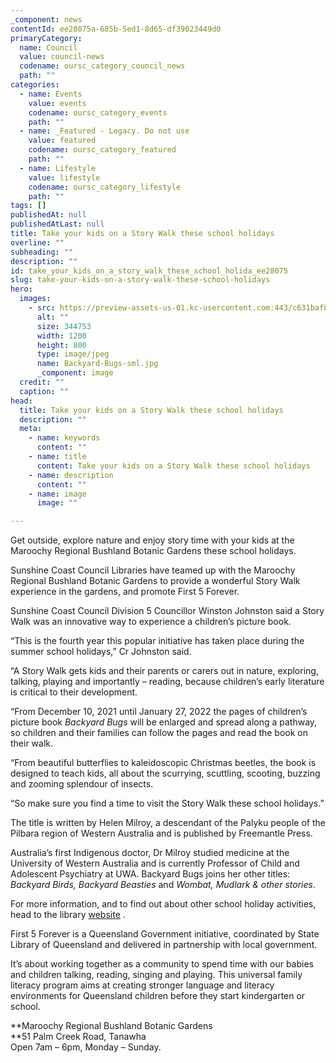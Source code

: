 ```yaml
---
_component: news
contentId: ee28075a-685b-5ed1-8d65-df39023449d0
primaryCategory:
  name: Council
  value: council-news
  codename: oursc_category_council_news
  path: ""
categories:
  - name: Events
    value: events
    codename: oursc_category_events
    path: ""
  - name: _Featured - Legacy. Do not use
    value: featured
    codename: oursc_category_featured
    path: ""
  - name: Lifestyle
    value: lifestyle
    codename: oursc_category_lifestyle
    path: ""
tags: []
publishedAt: null
publishedAtLast: null
title: Take your kids on a Story Walk these school holidays
overline: ""
subheading: ""
description: ""
id: take_your_kids_on_a_story_walk_these_school_holida_ee28075
slug: take-your-kids-on-a-story-walk-these-school-holidays
hero:
  images:
    - src: https://preview-assets-us-01.kc-usercontent.com:443/c631baf8-1b46-001f-580c-d0001b68b4a8/a8158b08-5e7d-4fec-bae8-d6c7934bf974/Backyard-Bugs-sml.jpg
      alt: ""
      size: 344753
      width: 1200
      height: 800
      type: image/jpeg
      name: Backyard-Bugs-sml.jpg
      _component: image
  credit: ""
  caption: ""
head:
  title: Take your kids on a Story Walk these school holidays
  description: ""
  meta:
    - name: keywords
      content: ""
    - name: title
      content: Take your kids on a Story Walk these school holidays
    - name: description
      content: ""
    - name: image
      image: ""

---
```

Get outside, explore nature and enjoy story time with your kids at the Maroochy Regional Bushland Botanic Gardens these school holidays.

Sunshine Coast Council Libraries have teamed up with the Maroochy Regional Bushland Botanic Gardens to provide a wonderful Story Walk experience in the gardens, and promote First 5 Forever.

Sunshine Coast Council Division 5 Councillor Winston Johnston said a Story Walk was an innovative way to experience a children’s picture book.

“This is the fourth year this popular initiative has taken place during the summer school holidays,” Cr Johnston said.

“A Story Walk gets kids and their parents or carers out in nature, exploring, talking, playing and importantly – reading, because children’s early literature is critical to their development.

“From December 10, 2021 until January 27, 2022 the pages of children’s picture book *Backyard Bugs* will be enlarged and spread along a pathway, so children and their families can follow the pages and read the book on their walk.

“From beautiful butterflies to kaleidoscopic Christmas beetles, the book is designed to teach kids, all about the scurrying, scuttling, scooting, buzzing and zooming splendour of insects.

“So make sure you find a time to visit the Story Walk these school holidays.”

The title is written by Helen Milroy, a descendant of the Palyku people of the Pilbara region of Western Australia and is published by Freemantle Press.

Australia’s first Indigenous doctor, Dr Milroy studied medicine at the University of Western Australia and is currently Professor of Child and Adolescent Psychiatry at UWA. Backyard Bugs joins her other titles: *Backyard Birds, Backyard Beasties* and *Wombat, Mudlark & other stories*.

For more information, and to find out about other school holiday activities, head to the library [website](https://library.sunshinecoast.qld.gov.au/)
.

First 5 Forever is a Queensland Government initiative, coordinated by State Library of Queensland and delivered in partnership with local government.

It’s about working together as a community to spend time with our babies and children talking, reading, singing and playing. This universal family literacy program aims at creating stronger language and literacy environments for Queensland children before they start kindergarten or school.

\*\*Maroochy Regional Bushland Botanic Gardens\
\*\*51 Palm Creek Road, Tanawha\
Open 7am – 6pm, Monday – Sunday.
